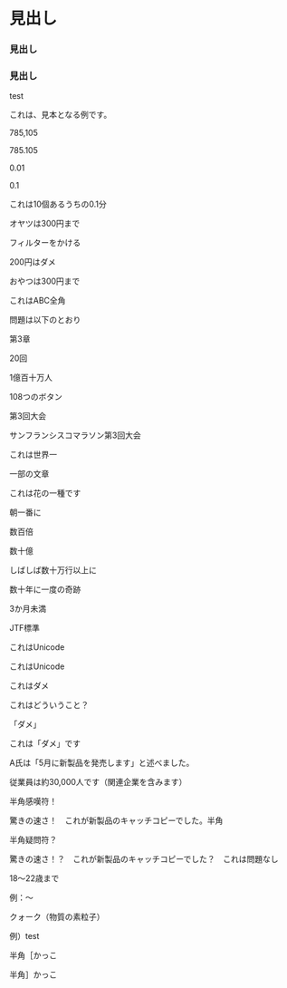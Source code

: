 # 見出し

### 見出し

### 見出し
 test

これは、見本となる例です。

785,105

785.105

0.01

0.1

これは10個あるうちの0.1分

オヤツは300円まで

フィルターをかける

200円はダメ

おやつは300円まで

これはABC全角

問題は以下のとおり

第3章

20回

1億百十万人

108つのボタン

第3回大会

サンフランシスコマラソン第3回大会

これは世界一

一部の文章

これは花の一種です

朝一番に

数百倍

数十億

しばしば数十万行以上に

数十年に一度の奇跡

3か月未満

JTF標準

これはUnicode

これはUnicode

これはダメ

これはどういうこと？

「ダメ」

これは「ダメ」です

A氏は「5月に新製品を発売します」と述べました。

従業員は約30,000人です（関連企業を含みます）

半角感嘆符！

驚きの速さ！　これが新製品のキャッチコピーでした。半角　

半角疑問符？

驚きの速さ！？　これが新製品のキャッチコピーでした？　これは問題なし

18〜22歳まで

例：〜

クォーク（物質の素粒子）

例）test

半角［かっこ

半角］かっこ